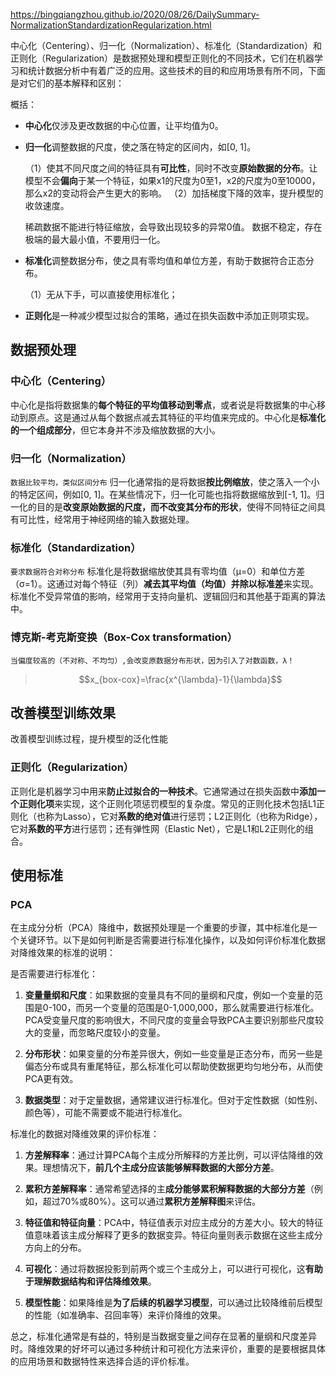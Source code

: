 
https://bingqiangzhou.github.io/2020/08/26/DailySummary-NormalizationStandardizationRegularization.html

中心化（Centering）、归一化（Normalization）、标准化（Standardization）和正则化（Regularization）是数据预处理和模型正则化的不同技术，它们在机器学习和统计数据分析中有着广泛的应用。这些技术的目的和应用场景有所不同，下面是对它们的基本解释和区别：


概括：
- **中心化**仅涉及更改数据的中心位置，让平均值为0。


- **归一化**调整数据的尺度，使之落在特定的区间内，如[0, 1]。

	（1）使其不同尺度之间的特征具有**可比性**，同时不改变**原始数据的分布**。让模型不会**偏向**于某一个特征，如果x1的尺度为0至1，x2的尺度为0至10000，那么x2的变动将会产生更大的影响。
	（2）加括梯度下降的效率，提升模型的收敛速度。

	稀疏数据不能进行特征缩放，会导致出现较多的异常0值。
	数据不稳定，存在极端的最大最小值，不要用归一化。

- **标准化**调整数据分布，使之具有零均值和单位方差，有助于数据符合正态分布。

	（1）无从下手，可以直接使用标准化；

- **正则化**是一种减少模型过拟合的策略，通过在损失函数中添加正则项实现。


## 数据预处理
### **中心化（Centering）**

中心化是指将数据集的**每个特征的平均值移动到零点**，或者说是将数据集的中心移动到原点。这是通过从每个数据点减去其特征的平均值来完成的。中心化是**标准化的一个组成部分**，但它本身并不涉及缩放数据的大小。

### **归一化（Normalization）**
`数据比较平均，类似区间分布`
归一化通常指的是将数据**按比例缩放**，使之落入一个小的特定区间，例如[0, 1]。在某些情况下，归一化可能也指将数据缩放到[-1, 1]。归一化的目的是**改变原始数据的尺度，而不改变其分布的形状**，使得不同特征之间具有可比性，经常用于神经网络的输入数据处理。

### **标准化（Standardization）**
`要求数据符合对称分布`
标准化是将数据缩放使其具有零均值（μ=0）和单位方差（σ=1）。这通过对每个特征（列）**减去其平均值（均值）并除以标准差**来实现。标准化不受异常值的影响，经常用于支持向量机、逻辑回归和其他基于距离的算法中。

### 博克斯-考克斯变换（Box-Cox transformation）
`当偏度较高的（不对称、不均匀）,​​会改变原数据分布形状，因为引入了对数函数，λ！​​​​​​​`
>$$x_{box-cox}=\frac{x^{\lambda}-1}{\lambda}$$

## 改善模型训练效果
改善模型训练过程，提升模型的泛化性能
### **正则化（Regularization）**

正则化是机器学习中用来**防止过拟合的一种技术**。它通常通过在损失函数中**添加一个正则化项**来实现，这个正则化项惩罚模型的复杂度。常见的正则化技术包括L1正则化（也称为Lasso），它对**系数的绝对值**进行惩罚；L2正则化（也称为Ridge），它对**系数的平方**进行惩罚；还有弹性网（Elastic Net），它是L1和L2正则化的组合。




## 使用标准
### PCA
在主成分分析（PCA）降维中，数据预处理是一个重要的步骤，其中标准化是一个关键环节。以下是如何判断是否需要进行标准化操作，以及如何评价标准化数据对降维效果的标准的说明：

是否需要进行标准化：

1. **变量量纲和尺度**：如果数据的变量具有不同的量纲和尺度，例如一个变量的范围是0-100，而另一个变量的范围是0-1,000,000，那么就需要进行标准化。PCA受变量尺度的影响很大，不同尺度的变量会导致PCA主要识别那些尺度较大的变量，而忽略尺度较小的变量。

2. **分布形状**：如果变量的分布差异很大，例如一些变量是正态分布，而另一些是偏态分布或具有重尾特征，那么标准化可以帮助使数据更均匀地分布，从而使PCA更有效。

3. **数据类型**：对于定量数据，通常建议进行标准化。但对于定性数据（如性别、颜色等），可能不需要或不能进行标准化。

标准化的数据对降维效果的评价标准：
1. **方差解释率**：通过计算PCA每个主成分所解释的方差比例，可以评估降维的效果。理想情况下，**前几个主成分应该能够解释数据的大部分方差**。

2. **累积方差解释率**：通常希望选择的主**成分能够累积解释数据的大部分方差**（例如，超过70%或80%）。这可以通过**累积方差解释图**来评估。

3. **特征值和特征向量**：PCA中，特征值表示对应主成分的方差大小。较大的特征值意味着该主成分解释了更多的数据变异。特征向量则表示数据在这些主成分方向上的分布。

4. **可视化**：通过将数据投影到前两个或三个主成分上，可以进行可视化，这**有助于理解数据结构和评估降维效果**。

5. **模型性能**：如果降维是**为了后续的机器学习模型**，可以通过比较降维前后模型的性能（如准确率、召回率等）来评价降维的效果。

总之，标准化通常是有益的，特别是当数据变量之间存在显著的量纲和尺度差异时。降维效果的好坏可以通过多种统计和可视化方法来评价，重要的是要根据具体的应用场景和数据特性来选择合适的评价标准。

